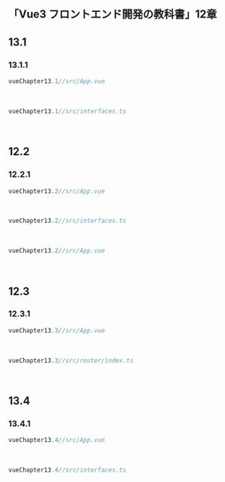 ## 「Vue3 フロントエンド開発の教科書」12章
## 13.1
### 13.1.1
```ts
vueChapter13.1//src/App.vue

```
<br>

```ts
vueChapter13.1//src/interfaces.ts

```
<br>

## 12.2
### 12.2.1
```ts
vueChapter13.2//src/App.vue

```
<br>

```ts
vueChapter13.2//src/interfaces.ts

```
<br>

```ts
vueChapter13.2//src/App.vue

```
<br>

## 12.3
### 12.3.1
```ts
vueChapter13.3//src/App.vue

```
<br>

```ts
vueChapter13.3//src/router/index.ts

```
<br>

## 13.4
### 13.4.1
```ts
vueChapter13.4//src/App.vue

```
<br>

```ts
vueChapter13.4//src/interfaces.ts

```
<br>
